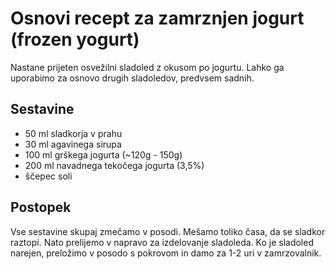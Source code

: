 # Osnovi recept za zamrznjen jogurt (frozen yogurt)

Nastane prijeten osvežilni sladoled z okusom po jogurtu. Lahko ga uporabimo za osnovo drugih sladoledov, predvsem sadnih.

## Sestavine

 * 50 ml sladkorja v prahu
 * 30 ml agavinega sirupa
 * 100 ml grškega jogurta (~120g - 150g)
 * 200 ml navadnega tekočega jogurta (3,5%)
 * ščepec soli

 ## Postopek
 
Vse sestavine skupaj zmečamo v posodi. Mešamo toliko časa, da se sladkor raztopi. Nato prelijemo v napravo za izdelovanje sladoleda. Ko je sladoled narejen, preložimo v posodo s pokrovom in damo za 1-2 uri v zamrzovalnik.
